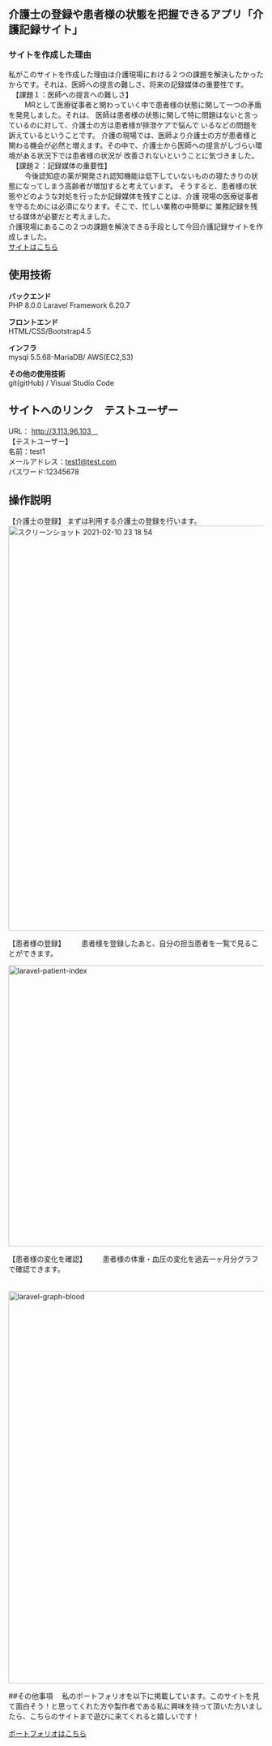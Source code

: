 

## 介護士の登録や患者様の状態を把握できるアプリ「介護記録サイト」
### サイトを作成した理由<br>
私がこのサイトを作成した理由は介護現場における２つの課題を解決したかったからです。それは、医師への提言の難しさ、将来の記録媒体の重要性です。<br>
　【課題１：医師への提言への難しさ】<br>
　　 MRとして医療従事者と関わっていく中で患者様の状態に関して一つの矛盾を発見しました。それは、 医師は患者様の状態に関して特に問題はないと言っているのに対して、介護士の方は患者様が排泄ケアで悩んで    いるなどの問題を訴えているということです。 介護の現場では、医師より介護士の方が患者様と関わる機会が必然と増えます。その中で、介護士から医師への提言がしづらい環境がある状況下では患者様の状況が      改善されないということに気づきました。<br>
　【課題２：記録媒体の重要性】<br>
　　 今後認知症の薬が開発され認知機能は低下していないものの寝たきりの状態になってしまう高齢者が増加すると考えています。 そうすると、患者様の状態やどのような対処を行ったか記録媒体を残すことは、介護    現場の医療従事者を守るためには必須になります。そこで、忙しい業務の中簡単に 業務記録を残せる媒体が必要だと考えました。<br>
   介護現場にあるこの２つの課題を解決できる手段として今回介護記録サイトを作成しました。<br>
<a href="http://3.113.96.103" alt="">サイトはこちら</a>

## 使用技術
**バックエンド**<br>
PHP 8.0.0
Laravel Framework 6.20.7<br>

**フロントエンド**<br>
HTML/CSS/Bootstrap4.5<br>

**インフラ**<br>
mysql 5.5.68-MariaDB/ AWS(EC2,S3)<br>

**その他の使用技術**<br>
 git(gitHub) / Visual Studio Code 

## サイトへのリンク　テストユーザー<br>
URL： http://3.113.96.103　<br>
【テストユーザー】          <br>
名前：test1             <br>
メールアドレス：test1@test.com <br>
パスワード:12345678

## 操作説明
【介護士の登録】
 まずは利用する介護士の登録を行います。<br>
<img width="798" alt="スクリーンショット 2021-02-10 23 18 54" src="https://user-images.githubusercontent.com/76683891/107521865-65dc5f00-6bf6-11eb-8c44-cdd405b9a9df.png">




【患者様の登録】
　　患者様を登録したあと、自分の担当患者を一覧で見ることができます。<br>

   <img width="554" alt="laravel-patient-index" src="https://user-images.githubusercontent.com/76683891/107608748-25c1be80-6c80-11eb-985f-6e4be6ab8977.png">


【患者様の変化を確認】
　　患者様の体重・血圧の変化を過去一ヶ月分グラフで確認できます。<br>


　<img width="773" alt="laravel-graph-blood" src="https://user-images.githubusercontent.com/76683891/107608794-51dd3f80-6c80-11eb-9856-f13f85caf438.png">
 
 
##その他事項
　私のポートフォリオを以下に掲載しています。このサイトを見て面白そう！と思ってくれた方や製作者である私に興味を持って頂いた方いましたら、こちらのサイトまで遊びに来てくれると嬉しいです！<br>
 <a href="http://www.ayanaportfolio.com"><p>ポートフォリオはこちら</p>
